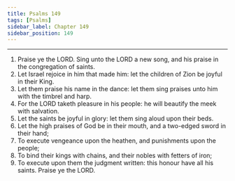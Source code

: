 ```yaml
---
title: Psalms 149
tags: [Psalms]
sidebar_label: Chapter 149
sidebar_position: 149
---
```


---
1. Praise ye the LORD. Sing unto the LORD a new song, and his praise in the congregation of saints.
2. Let Israel rejoice in him that made him: let the children of Zion be joyful in their King.
3. Let them praise his name in the dance: let them sing praises unto him with the timbrel and harp.
4. For the LORD taketh pleasure in his people: he will beautify the meek with salvation.
5. Let the saints be joyful in glory: let them sing aloud upon their beds.
6. Let the high praises of God be in their mouth, and a two-edged sword in their hand;
7. To execute vengeance upon the heathen, and punishments upon the people;
8. To bind their kings with chains, and their nobles with fetters of iron;
9. To execute upon them the judgment written: this honour have all his saints. Praise ye the LORD.